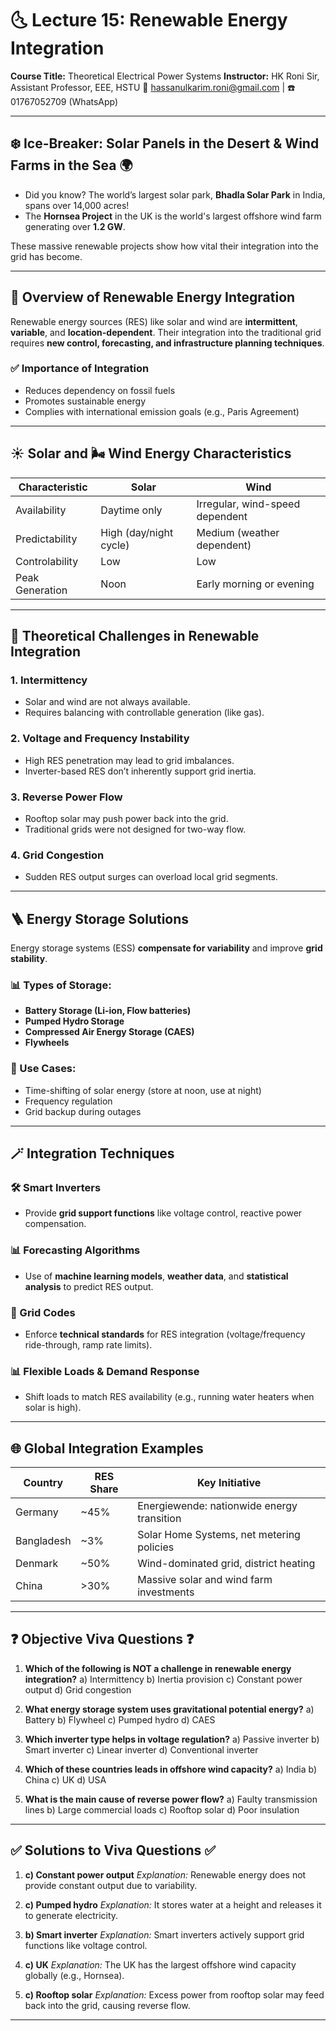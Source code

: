 # 🌜 Lecture 15: Renewable Energy Integration

**Course Title:** Theoretical Electrical Power Systems
**Instructor:** HK Roni Sir, Assistant Professor, EEE, HSTU
📧 [hassanulkarim.roni@gmail.com](mailto:hassanulkarim.roni@gmail.com) | ☎️ 01767052709 (WhatsApp)

---

## ❄️ Ice-Breaker: Solar Panels in the Desert & Wind Farms in the Sea 🌍

* Did you know? The world’s largest solar park, **Bhadla Solar Park** in India, spans over 14,000 acres!
* The **Hornsea Project** in the UK is the world's largest offshore wind farm generating over **1.2 GW**.

These massive renewable projects show how vital their integration into the grid has become.

---

## 📘 Overview of Renewable Energy Integration

Renewable energy sources (RES) like solar and wind are **intermittent**, **variable**, and **location-dependent**. Their integration into the traditional grid requires **new control, forecasting, and infrastructure planning techniques**.

### ✅ Importance of Integration

* Reduces dependency on fossil fuels
* Promotes sustainable energy
* Complies with international emission goals (e.g., Paris Agreement)

---

## ☀️ Solar and 🌬️ Wind Energy Characteristics

| Characteristic  | Solar                  | Wind                            |
| --------------- | ---------------------- | ------------------------------- |
| Availability    | Daytime only           | Irregular, wind-speed dependent |
| Predictability  | High (day/night cycle) | Medium (weather dependent)      |
| Controlability  | Low                    | Low                             |
| Peak Generation | Noon                   | Early morning or evening        |

---

## 🧪 Theoretical Challenges in Renewable Integration

### 1. **Intermittency**

* Solar and wind are not always available.
* Requires balancing with controllable generation (like gas).

### 2. **Voltage and Frequency Instability**

* High RES penetration may lead to grid imbalances.
* Inverter-based RES don’t inherently support grid inertia.

### 3. **Reverse Power Flow**

* Rooftop solar may push power back into the grid.
* Traditional grids were not designed for two-way flow.

### 4. **Grid Congestion**

* Sudden RES output surges can overload local grid segments.

---

## 🪜 Energy Storage Solutions

Energy storage systems (ESS) **compensate for variability** and improve **grid stability**.

### 📊 Types of Storage:

* **Battery Storage (Li-ion, Flow batteries)**
* **Pumped Hydro Storage**
* **Compressed Air Energy Storage (CAES)**
* **Flywheels**

### 🚀 Use Cases:

* Time-shifting of solar energy (store at noon, use at night)
* Frequency regulation
* Grid backup during outages

---

## 🪄 Integration Techniques

### 🛠️ Smart Inverters

* Provide **grid support functions** like voltage control, reactive power compensation.

### 📊 Forecasting Algorithms

* Use of **machine learning models**, **weather data**, and **statistical analysis** to predict RES output.

### 📏 Grid Codes

* Enforce **technical standards** for RES integration (voltage/frequency ride-through, ramp rate limits).

### 📊 Flexible Loads & Demand Response

* Shift loads to match RES availability (e.g., running water heaters when solar is high).

---

## 🌐 Global Integration Examples

| Country    | RES Share | Key Initiative                             |
| ---------- | --------- | ------------------------------------------ |
| Germany    | \~45%     | Energiewende: nationwide energy transition |
| Bangladesh | \~3%      | Solar Home Systems, net metering policies  |
| Denmark    | \~50%     | Wind-dominated grid, district heating      |
| China      | >30%      | Massive solar and wind farm investments    |

---

## ❓ Objective Viva Questions ❓

1. **Which of the following is NOT a challenge in renewable energy integration?**
   a) Intermittency
   b) Inertia provision
   c) Constant power output
   d) Grid congestion

2. **What energy storage system uses gravitational potential energy?**
   a) Battery
   b) Flywheel
   c) Pumped hydro
   d) CAES

3. **Which inverter type helps in voltage regulation?**
   a) Passive inverter
   b) Smart inverter
   c) Linear inverter
   d) Conventional inverter

4. **Which of these countries leads in offshore wind capacity?**
   a) India
   b) China
   c) UK
   d) USA

5. **What is the main cause of reverse power flow?**
   a) Faulty transmission lines
   b) Large commercial loads
   c) Rooftop solar
   d) Poor insulation

---

## ✅ Solutions to Viva Questions ✅

1. **c) Constant power output**
   *Explanation:* Renewable energy does not provide constant output due to variability.

2. **c) Pumped hydro**
   *Explanation:* It stores water at a height and releases it to generate electricity.

3. **b) Smart inverter**
   *Explanation:* Smart inverters actively support grid functions like voltage control.

4. **c) UK**
   *Explanation:* The UK has the largest offshore wind capacity globally (e.g., Hornsea).

5. **c) Rooftop solar**
   *Explanation:* Excess power from rooftop solar may feed back into the grid, causing reverse flow.

---
